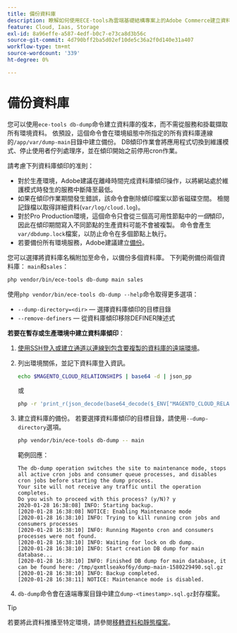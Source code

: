```yaml
---
title: 備份資料庫
description: 瞭解如何使用ECE-tools為雲端基礎結構專案上的Adobe Commerce建立資料庫備份。
feature: Cloud, Iaas, Storage
exl-id: 8a96effe-a587-4edf-b0c7-e73ca8d3b56c
source-git-commit: 4d790bff2ba5d02ef10de5c36a2f0d140e31a407
workflow-type: tm+mt
source-wordcount: '339'
ht-degree: 0%

---
```


# 備份資料庫

您可以使用`ece-tools db-dump`命令建立資料庫的復本，而不需從服務和掛載擷取所有環境資料。 依預設，這個命令會在環境組態中所指定的所有資料庫連線的`/app/var/dump-main`目錄中建立備份。 DB傾印作業會將應用程式切換到維護模式、停止使用者佇列處理序，並在傾印開始之前停用cron作業。

請考慮下列資料庫傾印的准則：

- 對於生產環境，Adobe建議在離峰時間完成資料庫傾印操作，以將網站處於維護模式時發生的服務中斷降至最低。
- 如果在傾印作業期間發生錯誤，該命令會刪除傾印檔案以節省磁碟空間。 檢閱記錄檔以取得詳細資料(`var/log/cloud.log`)。
- 對於Pro Production環境，這個命令只會從三個高可用性節點中的&#x200B;_一個_&#x200B;傾印，因此在傾印期間寫入不同節點的生產資料可能不會被複製。 命令會產生`var/dbdump.lock`檔案，以防止命令在多個節點上執行。
- 若要備份所有環境服務，Adobe建議建立[備份](snapshots.md)。

您可以選擇將資料庫名稱附加至命令，以備份多個資料庫。 下列範例備份兩個資料庫： `main`和`sales`：

```bash
php vendor/bin/ece-tools db-dump main sales
```

使用`php vendor/bin/ece-tools db-dump --help`命令取得更多選項：

- `--dump-directory=<dir>` — 選擇資料庫傾印的目標目錄
- `--remove-definers` — 從資料庫傾印移除DEFINER陳述式

**若要在暫存或生產環境中建立資料庫傾印**：

1. [使用SSH登入或建立通道以連線到包含要複製的資料庫的遠端環境](../development/secure-connections.md)。

1. 列出環境關係，並記下資料庫登入資訊。

   ```bash
   echo $MAGENTO_CLOUD_RELATIONSHIPS | base64 -d | json_pp
   ```

   或

   ```bash
   php -r 'print_r(json_decode(base64_decode($_ENV["MAGENTO_CLOUD_RELATIONSHIPS"]))->database);'
   ```

1. 建立資料庫的備份。 若要選擇資料庫傾印的目標目錄，請使用`--dump-directory`選項。

   ```bash
   php vendor/bin/ece-tools db-dump -- main
   ```

   範例回應：

   ```terminal
   The db-dump operation switches the site to maintenance mode, stops all active cron jobs and consumer queue processes, and disables cron jobs before starting the dump process.
   Your site will not receive any traffic until the operation completes.
   Do you wish to proceed with this process? (y/N)? y
   2020-01-28 16:38:08] INFO: Starting backup.
   [2020-01-28 16:38:08] NOTICE: Enabling Maintenance mode
   [2020-01-28 16:38:10] INFO: Trying to kill running cron jobs and consumers processes
   [2020-01-28 16:38:10] INFO: Running Magento cron and consumers processes were not found.
   [2020-01-28 16:38:10] INFO: Waiting for lock on db dump.
   [2020-01-28 16:38:10] INFO: Start creation DB dump for main database...
   [2020-01-28 16:38:10] INFO: Finished DB dump for main database, it can be found here: /tmp/qxmtlseakof6y/dump-main-1580229490.sql.gz
   [2020-01-28 16:38:10] INFO: Backup completed.
   [2020-01-28 16:38:11] NOTICE: Maintenance mode is disabled.
   ```

1. `db-dump`命令會在遠端專案目錄中建立`dump-<timestamp>.sql.gz`封存檔案。

>[!TIP]
>
>若要將此資料推播至特定環境，請參閱[移轉資料和靜態檔案](../deploy/staging-production.md#migrate-static-files)。
